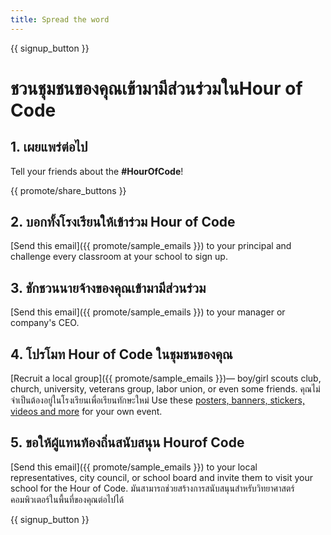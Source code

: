 ```yaml
---
title: Spread the word
---
```


{{ signup_button }}

# ชวนชุมชน​ของคุณเข้ามามีส่วนร่วม​ใน​ Hour of Code

## 1. เผยแพร่ต่อไป

Tell your friends about the **#HourOfCode**!

{{ promote/share_buttons }}

## 2. บอกทั้งโรงเรียนให้เข้าร่วม Hour of Code

[Send this email]({{ promote/sample_emails }}) to your principal and challenge every classroom at your school to sign up.

## 3. ชักชวนนายจ้างของคุณเข้ามามีส่วนร่วม

[Send this email]({{ promote/sample_emails }}) to your manager or company's CEO.

## 4. โปรโมท Hour of Code ในชุมชนของคุณ

[Recruit a local group]({{ promote/sample_emails }})— boy/girl scouts club, church, university, veterans group, labor union, or even some friends. คุณ​ไม่จำเป็นต้อง​อยู่ในโรงเรียน​เพื่อเรียน​ทักษะ​ใหม่​ Use these [posters, banners, stickers, videos and more](/promote/resources) for your own event.

## 5. ขอให้ผู้แทน​ท้องถิ่นสนับสนุน​ Hour​ of Code

[Send this email]({{ promote/sample_emails }}) to your local representatives, city council, or school board and invite them to visit your school for the Hour of Code. มันสามารถช่วยสร้างการสนับสนุนสำหรับ​วิทยาศาสตร์​คอมพิวเตอร์ในพื้นที่ของคุณต่อไปได้

{{ signup_button }}
